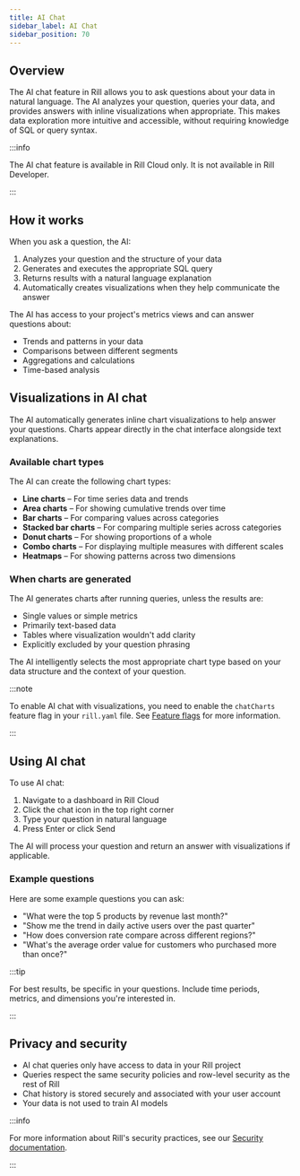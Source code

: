 ```yaml
---
title: AI Chat
sidebar_label: AI Chat
sidebar_position: 70
---
```


## Overview

The AI chat feature in Rill allows you to ask questions about your data in natural language. The AI analyzes your question, queries your data, and provides answers with inline visualizations when appropriate. This makes data exploration more intuitive and accessible, without requiring knowledge of SQL or query syntax.

:::info

The AI chat feature is available in Rill Cloud only. It is not available in Rill Developer.

:::

## How it works

When you ask a question, the AI:

1. Analyzes your question and the structure of your data
2. Generates and executes the appropriate SQL query
3. Returns results with a natural language explanation
4. Automatically creates visualizations when they help communicate the answer

The AI has access to your project's metrics views and can answer questions about:

- Trends and patterns in your data
- Comparisons between different segments
- Aggregations and calculations
- Time-based analysis

## Visualizations in AI chat

The AI automatically generates inline chart visualizations to help answer your questions. Charts appear directly in the chat interface alongside text explanations.

### Available chart types

The AI can create the following chart types:

- **Line charts** – For time series data and trends
- **Area charts** – For showing cumulative trends over time
- **Bar charts** – For comparing values across categories
- **Stacked bar charts** – For comparing multiple series across categories
- **Donut charts** – For showing proportions of a whole
- **Combo charts** – For displaying multiple measures with different scales
- **Heatmaps** – For showing patterns across two dimensions

### When charts are generated

The AI generates charts after running queries, unless the results are:

- Single values or simple metrics
- Primarily text-based data
- Tables where visualization wouldn't add clarity
- Explicitly excluded by your question phrasing

The AI intelligently selects the most appropriate chart type based on your data structure and the context of your question.

:::note

To enable AI chat with visualizations, you need to enable the `chatCharts` feature flag in your `rill.yaml` file. See [Feature flags](/build/project-configuration#feature-flags) for more information.

:::

## Using AI chat

To use AI chat:

1. Navigate to a dashboard in Rill Cloud
2. Click the chat icon in the top right corner
3. Type your question in natural language
4. Press Enter or click Send

The AI will process your question and return an answer with visualizations if applicable.

### Example questions

Here are some example questions you can ask:

- "What were the top 5 products by revenue last month?"
- "Show me the trend in daily active users over the past quarter"
- "How does conversion rate compare across different regions?"
- "What's the average order value for customers who purchased more than once?"

:::tip

For best results, be specific in your questions. Include time periods, metrics, and dimensions you're interested in.

:::

## Privacy and security

- AI chat queries only have access to data in your Rill project
- Queries respect the same security policies and row-level security as the rest of Rill
- Chat history is stored securely and associated with your user account
- Your data is not used to train AI models

:::info

For more information about Rill's security practices, see our [Security documentation](/deploy/security).

:::
